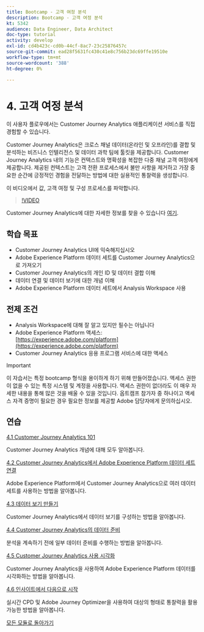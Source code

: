 ```yaml
---
title: Bootcamp - 고객 여정 분석
description: Bootcamp - 고객 여정 분석
kt: 5342
audience: Data Engineer, Data Architect
doc-type: tutorial
activity: develop
exl-id: cd4b423c-cd0b-44cf-8ac7-23c25876457c
source-git-commit: ead28f5631fc430c41e8c756b23dc69ffe19510e
workflow-type: tm+mt
source-wordcount: '388'
ht-degree: 0%

---
```


# 4. 고객 여정 분석

이 사용자 플로우에서는 Customer Journey Analytics 애플리케이션 서비스를 직접 경험할 수 있습니다.

Customer Journey Analytics은 크로스 채널 데이터(온라인 및 오프라인)를 결합 및 분석하는 비즈니스 인텔리전스 및 데이터 과학 팀에 툴킷을 제공합니다. Customer Journey Analytics 내의 기능은 컨텍스트와 명확성을 복잡한 다중 채널 고객 여정에게 제공합니다. 제공된 컨텍스트는 고객 전환 프로세스에서 불만 사항을 제거하고 가장 중요한 순간에 긍정적인 경험을 전달하는 방법에 대한 실용적인 통찰력을 생성합니다.

이 비디오에서 값, 고객 여정 및 구성 프로세스를 파악합니다.

>[!VIDEO](https://video.tv.adobe.com/v/327188?quality=12&learn=on)

Customer Journey Analytics에 대한 자세한 정보를 찾을 수 있습니다 [여기](https://spark.adobe.com/page/t62eiRu9l6iWJ/).

## 학습 목표

- Customer Journey Analytics UI에 익숙해지십시오
- Adobe Experience Platform 데이터 세트를 Customer Journey Analytics으로 가져오기
- Customer Journey Analytics의 개인 ID 및 데이터 결합 이해
- 데이터 연결 및 데이터 보기에 대한 개념 이해
- Adobe Experience Platform 데이터 세트에서 Analysis Workspace 사용

## 전제 조건

- Analysis Workspace에 대해 잘 알고 있지만 필수는 아닙니다
- Adobe Experience Platform 액세스: [https://experience.adobe.com/platform](https://experience.adobe.com/platform)
- Customer Journey Analytics 응용 프로그램 서비스에 대한 액세스

>[!IMPORTANT]
>
>이 자습서는 특정 bootcamp 형식을 용이하게 하기 위해 만들어졌습니다. 액세스 권한이 없을 수 있는 특정 시스템 및 계정을 사용합니다. 액세스 권한이 없더라도 이 매우 자세한 내용을 통해 많은 것을 배울 수 있을 것입니다. 옵트캠프 참가자 중 하나이고 액세스 자격 증명이 필요한 경우 필요한 정보를 제공할 Adobe 담당자에게 문의하십시오.

## 연습

[4.1 Customer Journey Analytics 101](./ex1.md)

Customer Journey Analytics 개념에 대해 모두 알아봅니다.

[4.2 Customer Journey Analytics에서 Adobe Experience Platform 데이터 세트 연결](./ex2.md)

Adobe Experience Platform에서 Customer Journey Analytics으로 여러 데이터 세트를 사용하는 방법을 알아봅니다.

[4.3 데이터 보기 만들기](./ex3.md)

Customer Journey Analytics에서 데이터 보기를 구성하는 방법을 알아봅니다.

[4.4 Customer Journey Analytics의 데이터 준비](./ex4.md)

분석을 계속하기 전에 일부 데이터 준비를 수행하는 방법을 알아봅니다.

[4.5 Customer Journey Analytics 사용 시각화](./ex5.md)

Customer Journey Analytics을 사용하여 Adobe Experience Platform 데이터를 시각화하는 방법을 알아봅니다.

[4.6 인사이트에서 다음으로 시작](./ex6.md)

실시간 CPD 및 Adobe Journey Optimizer을 사용하여 대상의 형태로 통찰력을 활용 가능한 방법을 알아봅니다.

[모든 모듈로 돌아가기](../../overview.md)
